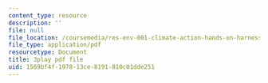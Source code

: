 ```yaml
---
content_type: resource
description: ''
file: null
file_location: /coursemedia/res-env-001-climate-action-hands-on-harnessing-science-with-communities-to-cut-carbon-january-iap-2017/1569bf4f197813ce8191810c01dde251_j4b9U9m9MQA.pdf
file_type: application/pdf
resourcetype: Document
title: 3play pdf file
uid: 1569bf4f-1978-13ce-8191-810c01dde251
---
```

